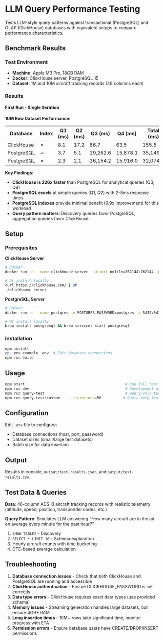 # LLM Query Performance Testing

Tests LLM-style query patterns against transactional (PostgreSQL) and OLAP (ClickHouse) databases with equivalent setups to compare performance characteristics.

## Benchmark Results

### Test Environment
- **Machine**: Apple M3 Pro, 18GB RAM
- **Docker**: ClickHouse server, PostgreSQL 15
- **Dataset**: 1M and 10M aircraft tracking records (46 columns each)

### Results

#### First Run - Single Iteration

**10M Row Dataset Performance:**

| Database   | Index | Q1 (ms) | Q2 (ms) | Q3 (ms)   | Q4 (ms)   | Total (ms) | Setup (s) |
|------------|-------|---------|---------|-----------|-----------|------------|-----------|
| ClickHouse | ✗     | 8.1     | 17.2    | 66.7      | 63.5      | 155.5      | 140.4     |
| PostgreSQL | ✓     | 3.7     | 5.1     | 19,262.6  | 15,878.1  | 35,149.5   | 1,187.8   |
| PostgreSQL | ✗     | 2.3     | 2.1     | 16,154.2  | 15,916.0  | 32,074.5   | 529.7     |

**Key Findings:**
- **ClickHouse is 226x faster** than PostgreSQL for analytical queries (Q3, Q4)
- **PostgreSQL excels** at simple queries (Q1, Q2) with 2-8ms response times
- **PostgreSQL indexes** provide minimal benefit (0.9x improvement) for this workload
- **Query pattern matters**: Discovery queries favor PostgreSQL, aggregation queries favor ClickHouse

## Setup

### Prerequisites

**ClickHouse Server**
```bash
# Docker
docker run -d --name clickhouse-server --ulimit nofile=262144:262144 -p 8123:8123 -p 9000:9000 clickhouse/clickhouse-server

# Or install locally
curl https://clickhouse.com/ | sh
./clickhouse server
```

**PostgreSQL Server**
```bash
# Docker
docker run -d --name postgres -e POSTGRES_PASSWORD=postgres -p 5432:5432 postgres:15

# Or install locally
brew install postgresql && brew services start postgresql
```

### Installation

```bash
npm install
cp .env.example .env  # Edit database connections
npm run build
```

## Usage

```bash
npm start                                              # Run full test (with data generation)
npm run dev                                            # Development mode
npm run query-test                                     # Query-only test (100 iterations, requires existing data)
npm run query-test:custom -- --iterations=50          # Query-only test (custom iterations)
```

## Configuration

Edit `.env` file to configure:
- Database connections (host, port, password)
- Dataset sizes (small/large test datasets)
- Batch size for data insertion

## Output

Results in console, `output/test-results.json`, and `output/test-results.csv`.

## Test Data & Queries

**Data**: 46-column ADS-B aircraft tracking records with realistic telemetry (altitude, speed, position, transponder codes, etc.)

**Query Pattern**: Simulates LLM answering "How many aircraft are in the air on average every minute for the past hour?"
1. `SHOW TABLES` - Discovery
2. `SELECT * LIMIT 10` - Schema exploration  
3. Hourly aircraft counts with time bucketing
4. CTE-based average calculation

## Troubleshooting

1. **Database connection issues** - Check that both ClickHouse and PostgreSQL are running and accessible
2. **ClickHouse authentication** - Ensure CLICKHOUSE_PASSWORD is set correctly
3. **Data type errors** - ClickHouse requires exact data types (use provided schema)
4. **Memory issues** - Streaming generation handles large datasets, but ensure 4GB+ RAM
5. **Long insertion times** - 10M+ rows take significant time, monitor progress with ETA
6. **Permission errors** - Ensure database users have CREATE/DROP/INSERT permissions

